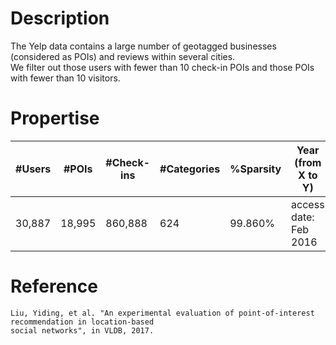 # Description
The Yelp data contains a large number of geotagged businesses (considered as POIs) and reviews within several cities.  
We filter out those users with fewer than 10 check-in POIs and those POIs with fewer than 10 visitors.

# Propertise
| #Users  | #POIs | #Check-ins | #Categories | %Sparsity | Year (from X to Y) |
| ------------- | ------------- | ------------- | ------------- | ------------- | -------------- |
| 30,887  | 18,995  | 860,888 | 624 | 99.860% | access date: Feb 2016  |

# Reference
```
Liu, Yiding, et al. "An experimental evaluation of point-of-interest recommendation in location-based 
social networks", in VLDB, 2017.
```

